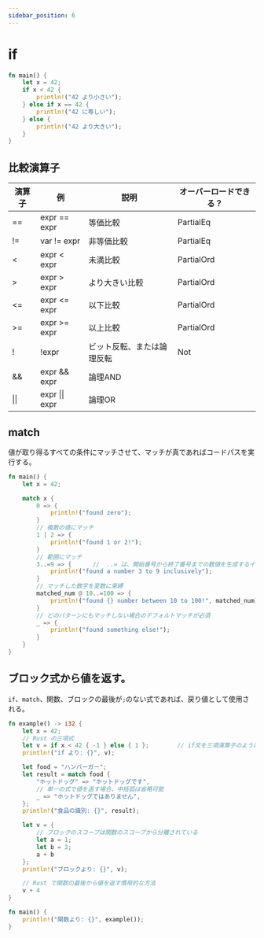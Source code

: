 ```yaml
---
sidebar_position: 6
---
```


# if

```rust
fn main() {
    let x = 42;
    if x < 42 {
        println!("42 より小さい");
    } else if x == 42 {
        println!("42 に等しい");
    } else {
        println!("42 より大きい");
    }
}
```

## 比較演算子

| 演算子 | 例                                                      | 説明                         | オーバーロードできる？ | 
| ------ | ------------------------------------------------------- | ---------------------------- | ---------------------- | 
| ==     | expr == expr                                            | 等価比較                     | PartialEq              | 
| !=     | var != expr                                             | 非等価比較                   | PartialEq              | 
| \<     | expr \< expr                                            | 未満比較                     | PartialOrd             |  
| \>     | expr \> expr                                            | より大きい比較               | PartialOrd             | 
| \<=    | expr \<= expr                                           | 以下比較                     | PartialOrd             | 
| \>=    | expr \>= expr                                           | 以上比較                     | PartialOrd             |
| !      | !expr                                                   | ビット反転、または論理反転   | Not                    | 
| &&     | expr && expr                                            | 論理AND                      |                        | 
| &#124;&#124; | expr &#124;&#124; expr                            | 論理OR                       |                        | 

## match

値が取り得るすべての条件にマッチさせて、マッチが真であればコードパスを実行する。

```rust
fn main() {
    let x = 42;

    match x {
        0 => {
            println!("found zero");
        }
        // 複数の値にマッチ
        1 | 2 => {
            println!("found 1 or 2!");
        }
        // 範囲にマッチ
        3..=9 => {      //  ..= は、開始番号から終了番号までの数値を生成するイテレータを作成
            println!("found a number 3 to 9 inclusively");
        }
        // マッチした数字を変数に束縛
        matched_num @ 10..=100 => {
            println!("found {} number between 10 to 100!", matched_num);
        }
        // どのパターンにもマッチしない場合のデフォルトマッチが必須
        _ => {
            println!("found something else!");
        }
    }
}
```

## ブロック式から値を返す。

`if`、`match`、関数、ブロックの最後が`;`のない式であれば、戻り値として使用される。

```rust
fn example() -> i32 {
    let x = 42;
    // Rust の三項式
    let v = if x < 42 { -1 } else { 1 };        // if文を三項演算子のように使用できる
    println!("if より: {}", v);

    let food = "ハンバーガー";
    let result = match food {
        "ホットドッグ" => "ホットドッグです",
        // 単一の式で値を返す場合、中括弧は省略可能
        _ => "ホットドッグではありません",
    };
    println!("食品の識別: {}", result);

    let v = {
        // ブロックのスコープは関数のスコープから分離されている
        let a = 1;
        let b = 2;
        a + b
    };
    println!("ブロックより: {}", v);

    // Rust で関数の最後から値を返す慣用的な方法
    v + 4
}

fn main() {
    println!("関数より: {}", example());
}
```

